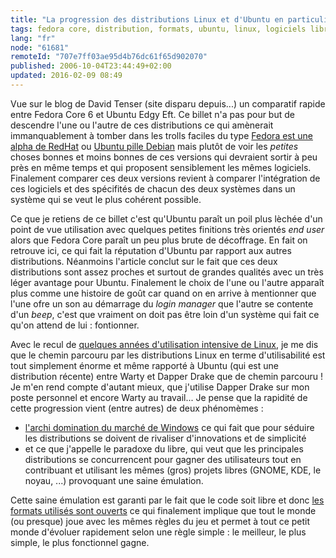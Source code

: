 ```yaml
---
title: "La progression des distributions Linux et d'Ubuntu en particulier"
tags: fedora core, distribution, formats, ubuntu, linux, logiciels libres
lang: "fr"
node: "61681"
remoteId: "707e7ff03ae95d4b76dc61f65d902070"
published: 2006-10-04T23:44:49+02:00
updated: 2016-02-09 08:49
---
```

 
Vue sur le blog de David Tenser (site disparu depuis...) un comparatif rapide
entre Fedora Core 6 et Ubuntu Edgy Eft. Ce billet n'a pas pour but de descendre
l'une ou l'autre de ces distributions ce qui amènerait immanquablement à tomber
dans les trolls faciles du type [Fedora est une alpha de
RedHat](http://www.llaumgui.com/post/Discourt-tres-enervant-du-CTO-de-Red-Hat)
ou [Ubuntu pille Debian](http://linuxfr.org/2005/04/12/18710.html) mais plutôt
de voir les *petites* choses bonnes et moins bonnes de ces versions qui
devraient sortir à peu près en même temps et qui proposent sensiblement les
mêmes logiciels. Finalement comparer ces deux versions revient à comparer
l'intégration de ces logiciels et des spécifités de chacun des deux systèmes
dans un système qui se veut le plus cohérent possible.

 
Ce que je retiens de ce billet c'est qu'Ubuntu paraît un poil plus lèchée d'un
point de vue utilisation avec quelques petites finitions très orientés *end
user* alors que Fedora Core paraît un peu plus brute de décoffrage. En fait on
retrouve ici, ce qui fait la réputation d'Ubuntu par rapport aux autres
distributions. Néanmoins l'article conclut sur le fait que ces deux
distributions sont assez proches et surtout de grandes qualités avec un très
léger avantage pour Ubuntu. Finalement le choix de l'une ou l'autre apparaît
plus comme une histoire de goût car quand on en arrive à mentionner que l'une
ofre un son au démarrage du *login manager* que l'autre se contente d'un *beep*,
c'est que vraiment on doit pas être loin d'un système qui fait ce qu'on attend
de lui : fontionner.

 
Avec le recul de [quelques années d'utilisation intensive de
Linux](/post/pourquoi-j-utilise-gnu-linux-ubuntu-linux-et-le-logiciel-libre), je
me dis que le chemin parcouru par les distributions Linux en terme
d'utilisabilité est tout simplement énorme et même rapporté à Ubuntu (qui est
une distribution récente) entre Warty et Dapper Drake que de chemin parcouru !
Je m'en rend compte d'autant mieux, que j'utilise Dapper Drake sur mon poste
personnel et encore Warty au travail... Je pense que la rapidité de cette
progression vient (entre autres) de deux phénomèmes :

* [l'archi domination du marché de
  Windows](https://launchpad.net/distros/ubuntu/+bug/1) ce qui fait que pour
  séduire les distributions se doivent de rivaliser d'innovations et de
  simplicité
* et ce que j'appelle le paradoxe du libre, qui veut que les principales
  distributions se concurrencent pour gagner des utilisateurs tout en
  contribuant et utilisant les mêmes (gros) projets libres (GNOME, KDE, le
  noyau, ...) provoquant une saine émulation.
 

Cette saine émulation est garanti par le fait que le code soit libre et donc
[les formats utilisés sont ouverts](http://www.formats-ouverts.org/) ce qui
finalement implique que tout le monde (ou presque) joue avec les mêmes règles du
jeu et permet à tout ce petit monde d'évoluer rapidement selon une règle
simple&nbsp;: le meilleur, le plus simple, le plus fonctionnel gagne.
